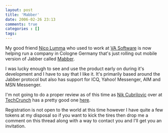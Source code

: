 ```yaml
---
layout: post
title: 'Mabber'
date: 2006-02-26 23:13
comments: true
categories : []
tags:
---
```

My good friend <a href="http://lumma.de/">Nico Lumma</a> who used to work at <a href="http://vasoftware.com">VA Software</a> is now helping run a company in Cologne Germany that's just rolling out mobile version of Jabber called <a href="http://mabber.com">Mabber</a>.

I was lucky enough to see and use the product early on during it's development and I have to say that I like it. It's primarily based around the Jabber protocol but also has support for ICQ, Yahoo! Messenger, AIM and MSN Messenger.

I'm not going to do a proper review as of this time as <a href="http://www.nik.com.au/">Nik Cubrilovic</a> over at <a href="http://www.techcrunch.com/">TechCrunch</a> has a pretty good one <a href="http://www.techcrunch.com/2006/02/23/mabber-mobile-instant-messaging/">here</a>.

Registration is not open to the world at this time however I have quite a few tokens at my disposal so if you want to kick the tires then drop me a comment on this thread along with a way to contact you and I'll get you an invitation.

